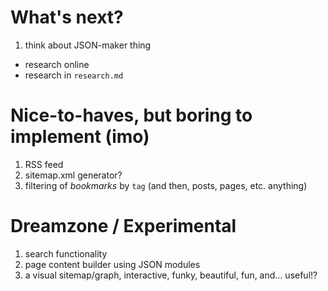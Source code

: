 # What's next?

1. think about JSON-maker thing
  - research online
  - research in `research.md`

# Nice-to-haves, but boring to implement (imo)

1. RSS feed
2. sitemap.xml generator?
3. filtering of *bookmarks* by `tag` (and then, posts, pages, etc. anything)

# Dreamzone / Experimental

1. search functionality
2. page content builder using JSON modules
3. a visual sitemap/graph, interactive, funky, beautiful, fun, and... useful!?